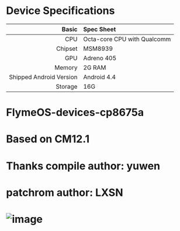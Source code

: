 # Device Specifications

|                   Basic | Spec Sheet                                              |
| ----------------------: | :------------------------------------------------------ |
|                     CPU | Octa-core CPU with Qualcomm                             |
|                 Chipset | MSM8939                                                 |
|                     GPU | Adreno 405                                              |
|                  Memory | 2G RAM                                                  |
| Shipped Android Version | Android 4.4                                             |
|                 Storage | 16G                                                     |

# FlymeOS-devices-cp8675a 

# Based on CM12.1

# Thanks compile author: yuwen

# patchrom author: LXSN

# ![image](http://i.miaosu.bid/data/f_46942703.jpg)




